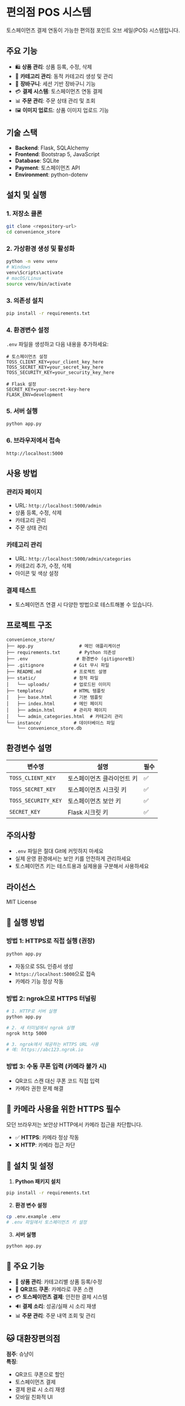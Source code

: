 # 편의점 POS 시스템

토스페이먼츠 결제 연동이 가능한 편의점 포인트 오브 세일(POS) 시스템입니다.

## 주요 기능

- 🛍️ **상품 관리**: 상품 등록, 수정, 삭제
- 📂 **카테고리 관리**: 동적 카테고리 생성 및 관리
- 🛒 **장바구니**: 세션 기반 장바구니 기능
- 💳 **결제 시스템**: 토스페이먼츠 연동 결제
- 📊 **주문 관리**: 주문 상태 관리 및 조회
- 🖼️ **이미지 업로드**: 상품 이미지 업로드 기능

## 기술 스택

- **Backend**: Flask, SQLAlchemy
- **Frontend**: Bootstrap 5, JavaScript
- **Database**: SQLite
- **Payment**: 토스페이먼츠 API
- **Environment**: python-dotenv

## 설치 및 실행

### 1. 저장소 클론
```bash
git clone <repository-url>
cd convenience_store
```

### 2. 가상환경 생성 및 활성화
```bash
python -m venv venv
# Windows
venv\Scripts\activate
# macOS/Linux
source venv/bin/activate
```

### 3. 의존성 설치
```bash
pip install -r requirements.txt
```

### 4. 환경변수 설정
`.env` 파일을 생성하고 다음 내용을 추가하세요:

```env
# 토스페이먼츠 설정
TOSS_CLIENT_KEY=your_client_key_here
TOSS_SECRET_KEY=your_secret_key_here
TOSS_SECURITY_KEY=your_security_key_here

# Flask 설정
SECRET_KEY=your-secret-key-here
FLASK_ENV=development
```

### 5. 서버 실행
```bash
python app.py
```

### 6. 브라우저에서 접속
```
http://localhost:5000
```

## 사용 방법

### 관리자 페이지
- URL: `http://localhost:5000/admin`
- 상품 등록, 수정, 삭제
- 카테고리 관리
- 주문 상태 관리

### 카테고리 관리
- URL: `http://localhost:5000/admin/categories`
- 카테고리 추가, 수정, 삭제
- 아이콘 및 색상 설정

### 결제 테스트
- 토스페이먼츠 연결 시 다양한 방법으로 테스트해볼 수 있습니다.

## 프로젝트 구조

```
convenience_store/
├── app.py                 # 메인 애플리케이션
├── requirements.txt       # Python 의존성
├── .env                  # 환경변수 (gitignore됨)
├── .gitignore           # Git 무시 파일
├── README.md            # 프로젝트 설명
├── static/              # 정적 파일
│   └── uploads/         # 업로드된 이미지
├── templates/           # HTML 템플릿
│   ├── base.html        # 기본 템플릿
│   ├── index.html       # 메인 페이지
│   ├── admin.html       # 관리자 페이지
│   └── admin_categories.html  # 카테고리 관리
└── instance/            # 데이터베이스 파일
    └── convenience_store.db
```

## 환경변수 설명

| 변수명 | 설명 | 필수 |
|--------|------|------|
| `TOSS_CLIENT_KEY` | 토스페이먼츠 클라이언트 키 | ✅ |
| `TOSS_SECRET_KEY` | 토스페이먼츠 시크릿 키 | ✅ |
| `TOSS_SECURITY_KEY` | 토스페이먼츠 보안 키 | ✅ |
| `SECRET_KEY` | Flask 시크릿 키 | ✅ |

## 주의사항

- `.env` 파일은 절대 Git에 커밋하지 마세요
- 실제 운영 환경에서는 보안 키를 안전하게 관리하세요
- 토스페이먼츠 키는 테스트용과 실제용을 구분해서 사용하세요

## 라이선스

MIT License 

## 🚀 실행 방법

### 방법 1: HTTPS로 직접 실행 (권장)
```bash
python app.py
```
- 자동으로 SSL 인증서 생성
- `https://localhost:5000`으로 접속
- 카메라 기능 정상 작동

### 방법 2: ngrok으로 HTTPS 터널링
```bash
# 1. HTTP로 서버 실행
python app.py

# 2. 새 터미널에서 ngrok 실행
ngrok http 5000

# 3. ngrok에서 제공하는 HTTPS URL 사용
# 예: https://abc123.ngrok.io
```

### 방법 3: 수동 쿠폰 입력 (카메라 불가 시)
- QR코드 스캔 대신 쿠폰 코드 직접 입력
- 카메라 권한 문제 해결

## 📱 카메라 사용을 위한 HTTPS 필수

모던 브라우저는 보안상 HTTP에서 카메라 접근을 차단합니다.
- ✅ **HTTPS**: 카메라 정상 작동
- ❌ **HTTP**: 카메라 접근 차단

## 🔧 설치 및 설정

1. **Python 패키지 설치**
```bash
pip install -r requirements.txt
```

2. **환경 변수 설정**
```bash
cp .env.example .env
# .env 파일에서 토스페이먼츠 키 설정
```

3. **서버 실행**
```bash
python app.py
```

## 🎯 주요 기능

- 🛒 **상품 관리**: 카테고리별 상품 등록/수정
- 📱 **QR코드 쿠폰**: 카메라로 쿠폰 스캔
- 💳 **토스페이먼츠 결제**: 안전한 결제 시스템
- 🔊 **결제 소리**: 성공/실패 시 소리 재생
- 📊 **주문 관리**: 주문 내역 조회 및 관리

## 🐱 대환장편의점

**점주**: 슈냥이  
**특징**: 
- QR코드 쿠폰으로 할인
- 토스페이먼츠 결제
- 결제 완료 시 소리 재생
- 모바일 친화적 UI 